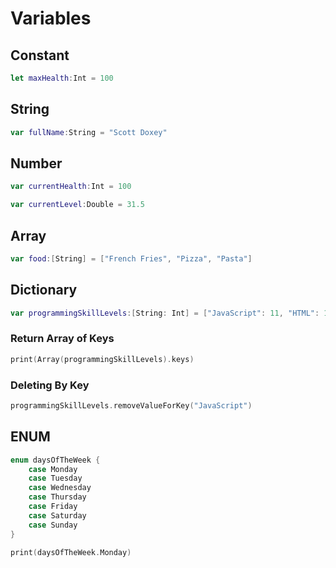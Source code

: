 # Variables

## Constant

```swift
let maxHealth:Int = 100
```

## String

```swift
var fullName:String = "Scott Doxey"
```

## Number

```swift
var currentHealth:Int = 100
```

```swift
var currentLevel:Double = 31.5
```

## Array

```swift
var food:[String] = ["French Fries", "Pizza", "Pasta"]
```

## Dictionary

```swift
var programmingSkillLevels:[String: Int] = ["JavaScript": 11, "HTML": 10, "CSS": 10, "Swift": 1]
```

### Return Array of Keys

```swift
print(Array(programmingSkillLevels).keys)
```

### Deleting By Key

```swift
programmingSkillLevels.removeValueForKey("JavaScript")
```

## ENUM

```swift
enum daysOfTheWeek {
    case Monday
    case Tuesday
    case Wednesday
    case Thursday
    case Friday
    case Saturday
    case Sunday
}

print(daysOfTheWeek.Monday)
```
